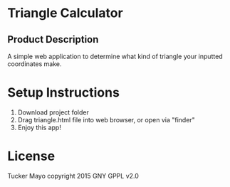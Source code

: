 Triangle Calculator
===================

Product Description
-------------------
A simple web application to determine what kind of triangle your inputted coordinates make.

Setup Instructions
==================
1. Download project folder
2. Drag triangle.html file into web browser, or open via "finder"
2. Enjoy this app!

License
=======

Tucker Mayo copyright 2015 GNY GPPL v2.0
